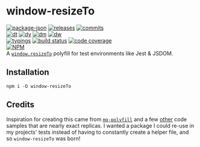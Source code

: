 # window-resizeTo

<!-- releases / versioning -->
[![package-json](https://img.shields.io/github/package-json/v/agilgur5/window-resizeTo.svg)](https://npmjs.org/package/window-resizeTo)
[![releases](https://img.shields.io/github/tag-pre/agilgur5/window-resizeTo.svg)](https://github.com/agilgur5/window-resizeTo/releases)
[![commits](https://img.shields.io/github/commits-since/agilgur5/window-resizeTo/v1.0.3.svg)](https://github.com/agilgur5/window-resizeTo/commits/master)
<br><!-- downloads -->
[![dt](https://img.shields.io/npm/dt/window-resizeTo.svg)](https://npmjs.org/package/window-resizeTo)
[![dy](https://img.shields.io/npm/dy/window-resizeTo.svg)](https://npmjs.org/package/window-resizeTo)
[![dm](https://img.shields.io/npm/dm/window-resizeTo.svg)](https://npmjs.org/package/window-resizeTo)
[![dw](https://img.shields.io/npm/dw/window-resizeTo.svg)](https://npmjs.org/package/window-resizeTo)
<br><!-- status / activity -->
[![typings](https://img.shields.io/npm/types/window-resizeTo.svg)](https://github.com/agilgur5/window-resizeTo/blob/master/src/index.tsx)
[![build status](https://img.shields.io/travis/agilgur5/window-resizeTo/master.svg)](https://travis-ci.org/agilgur5/window-resizeTo)
[![code coverage](https://img.shields.io/codecov/c/gh/agilgur5/window-resizeTo/master.svg)](https://codecov.io/gh/agilgur5/window-resizeTo)
<br>
[![NPM](https://nodei.co/npm/window-resizeTo.png?downloads=true&downloadRank=true&stars=true)](https://npmjs.org/package/window-resizeTo)
<br>
A [`window.resizeTo`](https://developer.mozilla.org/en-US/docs/Web/API/Window/resizeTo) polyfill for test environments like Jest & JSDOM.

## Installation

`npm i -D window-resizeTo`

## Credits

Inspiration for creating this came from [`mq-polyfill`](https://github.com/bigslycat/mq-polyfill) and a few [other](https://spectrum.chat/testing-library/help-react/how-to-set-window-innerwidth-to-test-mobile~70aa9572-b7cc-4397-92f5-a09d75ed24b8?m=MTU1OTU5MTI2MTI0MQ==) code samples that are nearly exact replicas.
I wanted a package I could re-use in my projects' tests instead of having to constantly create a helper file, and so `window-resizeTo` was born!
